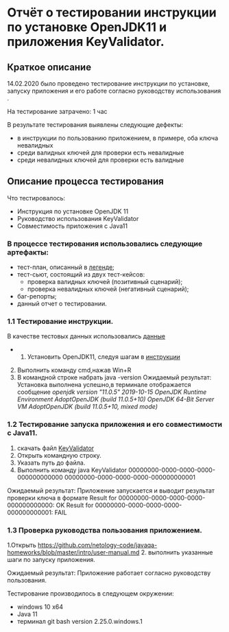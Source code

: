 # Отчёт о тестировании инструкции по установке OpenJDK11 и приложения KeyValidator.

## Краткое описание

14.02.2020 было проведено тестирование инструкции по установке, запуску приложения и его работе согласно руководству использования .

На тестирование затрачено: 1 час

В результате тестирования выявлены следующие дефекты:
* в инструкции по пользованию приложением, в примере, оба ключа невалидных
* среди валидных ключей для проверки есть невалидные 
* среди невалидных ключей для проверки есть валидные

## Описание процесса тестирования

Что тестировалось:
* Инструкция по установке OpenJDK 11
* Руководство использования KeyValidator
* Совместимость приложения с Java11
### В процессе тестирования использовались следующие артефакты:
* тест-план, описанный в [легенде](https://github.com/netology-code/javaqa-homeworks/tree/master/intro#%D0%BB%D0%B5%D0%B3%D0%B5%D0%BD%D0%B4%D0%B0);
* тест-сьют, состоящий из двух тест-кейсов: 
    * проверка валидных ключей (позитивный сценарий);
    * проверка невалидных ключей (негативный сценарий);
* баг-репорты;
* данный отчет о тестировании.

### 1.1 Тестирование инструкции.
В качестве тестовых данных использовались [данные](https://github.com/netology-code/javaqa-homeworks/blob/master/intro/openjdk11-manual.md#windows)
* 1. Установить OpenJDK11, следуя шагам в [инструкции](https://github.com/netology-code/javaqa-homeworks/blob/master/intro/openjdk11-manual.md#windows)
2. Выполнить команду cmd,нажав Win+R
3. В командной строке набрать java -version
Ожидаемый результат:
Установка выполнена успешно,в терминале отображается сообщение *openjdk version "11.0.5" 2019-10-15
OpenJDK Runtime Environment AdoptOpenJDK (build 11.0.5+10)
OpenJDK 64-Bit Server VM AdoptOpenJDK (build 11.0.5+10, mixed mode)*

### 1.2 Тестирование запуска приложения и его совместимости с Java11.

 1. скачать файл [KeyValidator](https://github.com/netology-code/javaqa-homeworks/blob/master/intro/artifacts/KeyValidator.class)
2. Открыть командную строку.
3. Указать путь до файла.
4. Выполнить команду 
java KeyValidator 00000000-0000-0000-0000-000000000000 00000000-0000-0000-0000-000000000001

Ожидаемый результат:
Приложение запускается и выводит результат проверки ключа в формате Result for 00000000-0000-0000-0000-000000000000: OK
Result for 00000000-0000-0000-0000-000000000001: FAIL

### 1.3 Проверка руководства пользования приложением.
 1.Открыть 
https://github.com/netology-code/javaqa-homeworks/blob/master/intro/user-manual.md
2. выполнить указанные шаги по запуску приложения.


Ожидаемый результат:
Приложение работает согласно руководству пользования.

Тестирование производилось в следующем окружении:
* windows 10 x64
* Java 11
* терминал git bash version 2.25.0.windows.1
